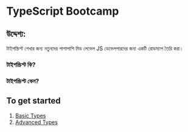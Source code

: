 # TypeScript Bootcamp

## উদ্দেশ্য:
টাইপস্ক্রিপ্ট শেখার জন্য নতুনদের পাশাপাশি মিড লেভেল JS ডেভেলপারদের জন্য একটি রোডম্যাপ তৈরি করা।

### টাইপস্ক্রিপ্ট কি?

### টাইপস্ক্রিপ্ট কেন?

## To get started
1. [Basic Types](1.%20basic-types)
2. [Advanced Types](2.%20advanced-types)